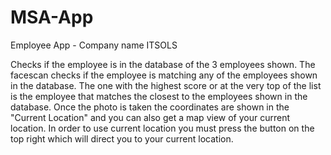 # MSA-App

Employee App - Company name ITSOLS 

Checks if the employee is in the database of the 3 employees shown. The facescan checks if the employee is matching any of the employees shown in the database. The one with the highest score or at the very top of the list is the employee that matches the closest to the employees shown in the database. Once the photo is taken the coordinates are shown in the "Current Location" and you can also get a map view of your current location. In order to use current location you must press the button on the top right which will direct you to your current location. 
